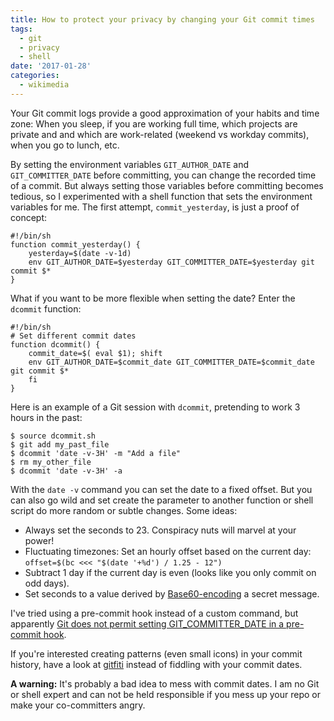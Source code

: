 ```yaml
---
title: How to protect your privacy by changing your Git commit times
tags:
  - git
  - privacy
  - shell
date: '2017-01-28'
categories:
  - wikimedia
---
```


Your Git commit logs provide a good approximation of your habits and time zone: When you sleep, if you are working full time, which projects are private and and which are work-related (weekend vs workday commits), when you go to lunch, etc.

By setting the environment variables `GIT_AUTHOR_DATE` and `GIT_COMMITTER_DATE` before committing, you can change the recorded time of a commit.
But always setting those variables before committing becomes tedious, so I experimented with a shell function that sets the environment variables for me. The first attempt, `commit_yesterday`, is just a proof of concept:

```shell
#!/bin/sh
function commit_yesterday() {
    yesterday=$(date -v-1d)
    env GIT_AUTHOR_DATE=$yesterday GIT_COMMITTER_DATE=$yesterday git commit $*
}
```

What if you want to be more flexible when setting the date? Enter the `dcommit` function:

```shell
#!/bin/sh
# Set different commit dates
function dcommit() {
    commit_date=$( eval $1); shift
    env GIT_AUTHOR_DATE=$commit_date GIT_COMMITTER_DATE=$commit_date git commit $*
    fi
}
```

Here is an example of a Git session with `dcommit`, pretending to work 3 hours in the past:

```
$ source dcommit.sh
$ git add my_past_file
$ dcommit 'date -v-3H' -m "Add a file"
$ rm my_other_file
$ dcommit 'date -v-3H' -a
```

With the `date -v` command you can set the date to a fixed offset. But you can also go wild and set create the parameter to another function or shell script do more random or subtle changes. Some ideas:

- Always set the seconds to 23. Conspiracy nuts will marvel at your power!
- Fluctuating timezones: Set an hourly offset based on the current day: `offset=$(bc <<< "$(date '+%d') / 1.25 - 12")`
- Subtract 1 day if the current day is even (looks like you only commit on odd days).
- Set seconds to a value derived by [Base60-encoding][1] a secret message.

I've tried using a pre-commit hook instead of a custom command, but apparently [Git does not permit setting GIT_COMMITTER_DATE in a pre-commit hook][2].

If you're interested creating patterns (even small icons) in your commit history, have a look at [gitfiti][3] instead of fiddling with your commit dates.

**A warning:** It's probably a bad idea to mess with commit dates. I am no Git or shell expert and can not be held responsible if you mess up your repo or make your co-committers angry.

[1]: http://tantek.pbworks.com/w/page/19402946/NewBase60
[2]: http://stackoverflow.com/questions/32699631/can-git-committer-date-be-customized-inside-a-git-hook
[3]: https://github.com/gelstudios/gitfiti

